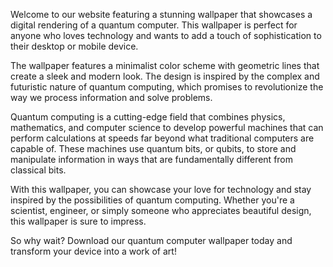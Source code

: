 <!--
Write me content for website with wallpaper "A wallpaper featuring a digital rendering of a quantum computer, with a minimalist color scheme and geometric lines."
-->

<!--font:Poppins.-->

Welcome to our website featuring a stunning wallpaper that showcases a digital rendering of a quantum computer. This wallpaper is perfect for anyone who loves technology and wants to add a touch of sophistication to their desktop or mobile device.

The wallpaper features a minimalist color scheme with geometric lines that create a sleek and modern look. The design is inspired by the complex and futuristic nature of quantum computing, which promises to revolutionize the way we process information and solve problems.

Quantum computing is a cutting-edge field that combines physics, mathematics, and computer science to develop powerful machines that can perform calculations at speeds far beyond what traditional computers are capable of. These machines use quantum bits, or qubits, to store and manipulate information in ways that are fundamentally different from classical bits.

With this wallpaper, you can showcase your love for technology and stay inspired by the possibilities of quantum computing. Whether you're a scientist, engineer, or simply someone who appreciates beautiful design, this wallpaper is sure to impress.

So why wait? Download our quantum computer wallpaper today and transform your device into a work of art!
